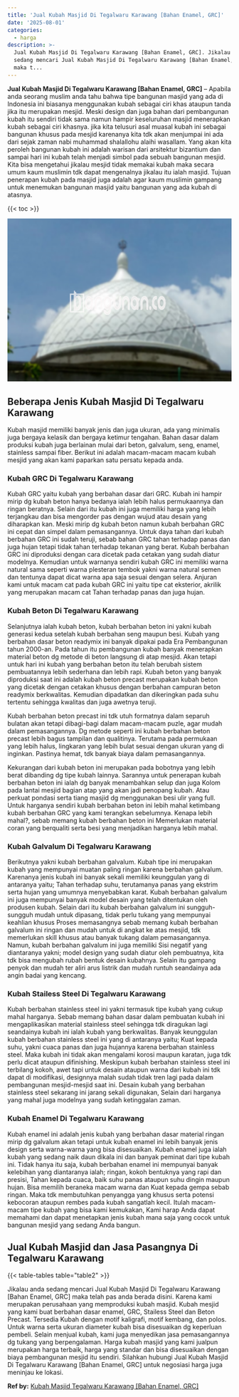 ```yaml
---
title: 'Jual Kubah Masjid Di Tegalwaru Karawang [Bahan Enamel, GRC]'
date: '2025-08-01'
categories:
  - harga
description: >-
  Jual Kubah Masjid Di Tegalwaru Karawang [Bahan Enamel, GRC]. Jikalau anda
  sedang mencari Jual Kubah Masjid Di Tegalwaru Karawang [Bahan Enamel, GRC]
  maka t...
---
```


**Jual Kubah Masjid Di Tegalwaru Karawang \[Bahan Enamel, GRC\]** – Apabila anda seorang muslim anda tahu bahwa tipe bangunan masjid yang ada di Indonesia ini biasanya menggunakan kubah sebagai ciri khas ataupun tanda jika itu merupakan mesjid. Meski design dan juga bahan dari pembangunan kubah itu sendiri tidak sama namun hampir keseluruhan masjid menerapkan kubah sebagai ciri khasnya. jika kita telusuri asal muasal kubah ini sebagai bangunan khusus pada mesjid karenanya kita tdk akan menjumpai ini ada dari sejak zaman nabi muhammad shalallohu alaihi wasallam. Yang akan kita peroleh bangunan kubah ini adalah warisan dari arsitektur bizantium dan sampai hari ini kubah telah menjadi simbol pada sebuah bangunan mesjid. Kita bisa mengetahui jikalau mesjid tidak memakai kubah maka secara umum kaum muslimin tdk dapat mengenalnya jikalau itu ialah masjid. Tujuan penerapan kubah pada masjid juga adalah agar kaum muslimin gampang untuk menemukan bangunan masjid yaitu bangunan yang ada kubah di atasnya.

{{< toc >}}

![Jual Kubah Masjid Di Tegalwaru Karawang [Bahan Enamel, GRC]](/images/jual-kubah-masjid-02.png)

## Beberapa Jenis Kubah Masjid Di Tegalwaru Karawang

Kubah masjid memiliki banyak jenis dan juga ukuran, ada yang minimalis juga bergaya kelasik dan bergaya ketimur tengahan. Bahan dasar dalam produksi kubah juga berlainan mulai dari beton, galvalum, seng, enamel, stainless sampai fiber. Berikut ini adalah macam-macam macam kubah mesjid yang akan kami paparkan satu persatu kepada anda.

### Kubah GRC Di Tegalwaru Karawang

Kubah GRC yaitu kubah yang berbahan dasar dari GRC. Kubah ini hampir mirip dg kubah beton hanya bedanya ialah lebih halus permukaannya dan ringan beratnya. Selain dari itu kubah ini juga memiliki harga yang lebih terjangkau dan bisa mengorder pas dengan wujud atau desain yang diharapkan kan. Meski mirip dg kubah beton namun kubah berbahan GRC ini cepat dan simpel dalam pemasangannya. Untuk daya tahan dari kubah berbahan GRC ini sudah teruji, sebab bahan GRC tahan terhadap panas dan juga hujan tetapi tidak tahan terhadap tekanan yang berat. Kubah berbahan GRC ini diproduksi dengan cara dicetak pada cetakan yang sudah diatur modelnya. Kemudian untuk warnanya sendiri kubah GRC ini memiliki warna natural sama seperti warna plesteran tembok yakni warna natural semen dan tentunya dapat dicat warna apa saja sesuai dengan selera. Anjuran kami untuk macam cat pada kubah GRC ini yaitu tipe cat eksterior, akrilik yang merupakan macam cat Tahan terhadap panas dan juga hujan.

### Kubah Beton Di Tegalwaru Karawang

Selanjutnya ialah kubah beton, kubah berbahan beton ini yakni kubah generasi kedua setelah kubah berbahan seng maupun besi. Kubah yang berbahan dasar beton readymix ini banyak dipakai pada Era Pembangunan tahun 2000-an. Pada tahun itu pembangunan kubah banyak menerapkan material beton dg metode di beton langsung di atap mesjid. Akan tetapi untuk hari ini kubah yang berbahan beton itu telah berubah sistem pembuatannya lebih sederhana dan lebih rapi. Kubah beton yang banyak diproduksi saat ini adalah kubah beton precast merupakan kubah beton yang dicetak dengan cetakan khusus dengan berbahan campuran beton readymix berkwalitas. Kemudian dipadatkan dan dikeringkan pada suhu tertentu sehingga kwalitas dan juga awetnya teruji.

Kubah berbahan beton precast ini tdk utuh formatnya dalam separuh bulatan akan tetapi dibagi-bagi dalam macam-macam puzle, agar mudah dalam pemasangannya. Dg metode seperti ini kubah berbahan beton precast lebih bagus tampilan dan qualitinya. Terutama pada permukaan yang lebih halus, lingkaran yang lebih bulat sesuai dengan ukuran yang di inginkan. Pastinya hemat, tdk banyak biaya dalam pemasangannya.

Kekurangan dari kubah beton ini merupakan pada bobotnya yang lebih berat dibanding dg tipe kubah lainnya. Sarannya untuk penerapan kubah berbahan beton ini ialah dg banyak menambahkan selup dan juga Kolom pada lantai mesjid bagian atap yang akan jadi penopang kubah. Atau perkuat pondasi serta tiang masjid dg menggunakan besi ulir yang full. Untuk harganya sendiri kubah berbahan beton ini lebih mahal ketimbang kubah berbahan GRC yang kami terangkan sebelumnya. Kenapa lebih mahal?, sebab memang kubah berbahan beton ini Memerlukan material coran yang berqualiti serta besi yang menjadikan harganya lebih mahal.

### Kubah Galvalum Di Tegalwaru Karawang

Berikutnya yakni kubah berbahan galvalum. Kubah tipe ini merupakan kubah yang mempunyai muatan paling ringan karena berbahan galvalum. Karenanya jenis kubah ini banyak sekali memiliki keunggulan yang di antaranya yaitu; Tahan terhadap suhu, terutamanya panas yang ekstrim serta hujan yang umumnya menyebabkan karat. Kubah berbahan galvalum ini juga mempunyai banyak model desain yang telah ditentukan oleh produsen kubah. Selain dari itu kubah berbahan galvalum ini sungguh-sungguh mudah untuk dipasang, tidak perlu tukang yang mempunyai keahlian khusus Proses memasangnya sebab memang kubah berbahan galvalum ini ringan dan mudah untuk di angkat ke atas mesjid, tdk memerlukan skill khusus atau banyak tukang dalam pemasangannya. Namun, kubah berbahan galvalum ini juga memiliki Sisi negatif yang diantaranya yakni; model design yang sudah diatur oleh pembuatnya, kita tdk bisa mengubah rubah bentuk desain kubahnya. Selain itu gampang penyok dan mudah ter aliri arus listrik dan mudah runtuh seandainya ada angin badai yang kencang.

### Kubah Stailess Steel Di Tegalwaru Karawang

Kubah berbahan stainless steel ini yakni termasuk tipe kubah yang cukup mahal harganya. Sebab memang bahan dasar dalam pembuatan kubah ini mengaplikasikan material stainless steel sehingga tdk diragukan lagi seandainya kubah ini ialah kubah yang berkwalitas. Banyak keunggulan kubah berbahan stainless steel ini yang di antaranya yaitu; Kuat kepada suhu, yakni cuaca panas dan juga hujannya karena berbahan stainless steel. Maka kubah ini tidak akan mengalami korosi maupun karatan, juga tdk perlu dicat ataupun difinishing. Meskipun kubah berbahan stainless steel ini terbilang kokoh, awet tapi untuk desain ataupun warna dari kubah ini tdk dapat di modifikasi, designnya malah sudah tidak tren lagi pada dalam pembangunan mesjid-mesjid saat ini. Desain kubah yang berbahan stainless steel sekarang ini jarang sekali digunakan, Selain dari harganya yang mahal juga modelnya yang sudah ketinggalan zaman.

### Kubah Enamel Di Tegalwaru Karawang

Kubah enamel ini adalah jenis kubah yang berbahan dasar material ringan mirip dg galvalum akan tetapi untuk kubah enamel ini lebih banyak jenis design serta warna-warna yang bisa disesuaikan. Kubah enamel juga ialah kubah yang sedang naik daun dikala ini dan banyak peminat dari tipe kubah ini. Tidak hanya itu saja, kubah berbahan enamel ini mempunyai banyak kelebihan yang diantaranya ialah; ringan, kokoh bentuknya yang rapi dan presisi, Tahan kepada cuaca, baik suhu panas ataupun suhu dingin maupun hujan. Bisa memilih beraneka macam warna dan Kuat kepada gempa sebab ringan. Maka tdk membutuhkan penyangga yang khusus serta potensi kebocoran ataupun rembes pada kubah sangatlah kecil. Itulah macam-macam tipe kubah yang bisa kami kemukakan, Kami harap Anda dapat memahami dan dapat menetapkan jenis kubah mana saja yang cocok untuk bangunan mesjid yang sedang Anda bangun.

## Jual Kubah Masjid dan Jasa Pasangnya Di Tegalwaru Karawang

{{< table-tables table="table2" >}}

Jikalau anda sedang mencari Jual Kubah Masjid Di Tegalwaru Karawang \[Bahan Enamel, GRC\] maka telah pas anda berada disini. Karena kami merupakan perusahaan yang memproduksi kubah masjid. Kubah mesjid yang kami buat berbahan dasar enamel, GRC, Stailess Steel dan Beton Precast. Tersedia Kubah dengan motif kaligrafi, motif kembang, dan polos. Untuk warna serta ukuran diameter kubah bisa disesuaikan dg keperluan pembeli. Selain menjual kubah, kami juga menyedikan jasa pemasangannya dg tukang yang berpengalaman. Harga kubah masjid yang kami jualpun merupakan harga terbaik, harga yang standar dan bisa disesuaikan dengan biaya pembangunan mesjid itu sendiri. Silahkan hubungi Jual Kubah Masjid Di Tegalwaru Karawang \[Bahan Enamel, GRC\] untuk negosiasi harga juga meninjau ke lokasi.

**Ref by:** [Kubah Masjid Tegalwaru Karawang [Bahan Enamel, GRC]](https://id.wikipedia.org/wiki/Kubah)
